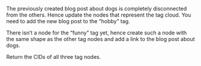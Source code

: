 The previously created blog post about dogs is completely disconnected from the others. Hence update the nodes that represent the tag cloud. You need to add the new blog post to the “hobby” tag.

There isn’t a node for the “funny” tag yet, hence create such a node with the same shape as the other tag nodes and add a link to the blog post about dogs.

Return the CIDs of all three tag nodes.
